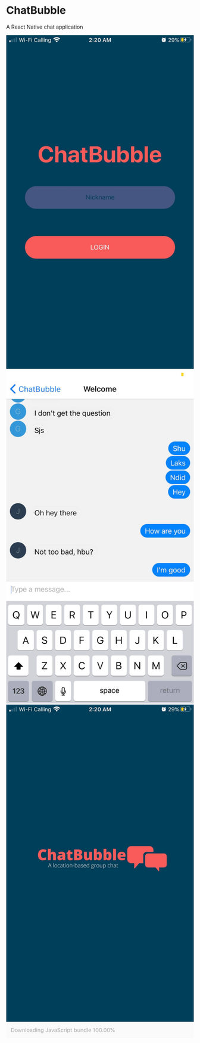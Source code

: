 # ChatBubble
A React Native chat application

![Screenshot](https://github.com/MohamedBengezi/ChatBubble/blob/master/106413159_619377142264581_8149295661279735167_n.jpg)
![Screenshot](https://github.com/MohamedBengezi/ChatBubble/blob/master/106485872_1396741613869253_1426918557831068798_n.jpg)
![Screenshot](https://github.com/MohamedBengezi/ChatBubble/blob/master/106645534_212633016540438_2190814112486571932_n.jpg)
